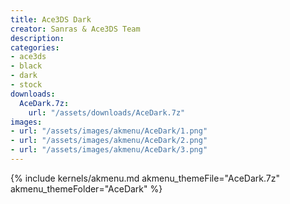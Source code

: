 ```yaml
---
title: Ace3DS Dark
creator: Sanras & Ace3DS Team
description: 
categories:
- ace3ds
- black
- dark
- stock
downloads:
  AceDark.7z:
    url: "/assets/downloads/AceDark.7z"
images:
- url: "/assets/images/akmenu/AceDark/1.png"
- url: "/assets/images/akmenu/AceDark/2.png"
- url: "/assets/images/akmenu/AceDark/3.png"
---
```


{% include kernels/akmenu.md akmenu_themeFile="AceDark.7z" akmenu_themeFolder="AceDark" %}
